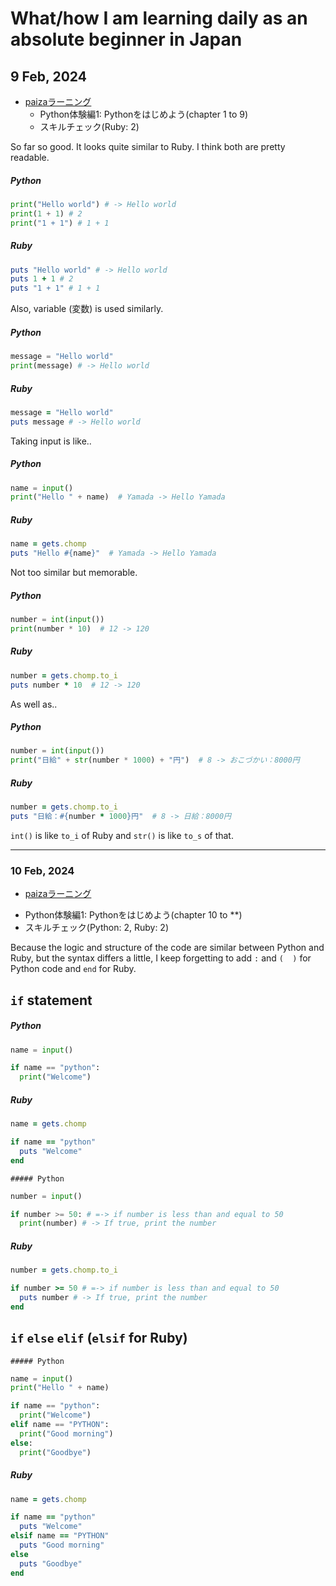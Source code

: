 # What/how I am learning daily as an absolute beginner in Japan

## 9 Feb, 2024
* [paizaラーニング](https://paiza.jp/ "paiza")
  - Python体験編1: Pythonをはじめよう(chapter 1 to 9)
  - スキルチェック(Ruby: 2)

 So far so good.
 It looks quite similar to Ruby. I think both are pretty readable.

  ##### Python
  ```python
  print("Hello world") # -> Hello world
  print(1 + 1) # 2
  print("1 + 1") # 1 + 1
  ```
   ##### Ruby
  ```ruby
  puts "Hello world" # -> Hello world
  puts 1 + 1 # 2
  puts "1 + 1" # 1 + 1
  ```


 Also, variable (変数) is used similarly.

  ##### Python
  ```python
  message = "Hello world"
  print(message) # -> Hello world
  ```

   ##### Ruby
  ```ruby
  message = "Hello world"
  puts message # -> Hello world
  ``````


  Taking input is like..
  
  ##### Python
  ```python
  name = input()
  print("Hello " + name)  # Yamada -> Hello Yamada
  ```
   ##### Ruby
  ```ruby
  name = gets.chomp
  puts "Hello #{name}"  # Yamada -> Hello Yamada
  ```


  Not too similar but memorable.

  ##### Python
  ```python
  number = int(input())
  print(number * 10)  # 12 -> 120
  ```

   ##### Ruby
  ```ruby
  number = gets.chomp.to_i
  puts number * 10  # 12 -> 120
  ``````


  As well as..

  ##### Python
  ```python
  number = int(input())
  print("日給" + str(number * 1000) + "円")  # 8 -> おこづかい：8000円
  ```

   ##### Ruby
  ```ruby
  number = gets.chomp.to_i
  puts "日給：#{number * 1000}円"  # 8 -> 日給：8000円
  ```

  `int()` is like `to_i` of Ruby and `str()` is like `to_s` of that.

---

### 10 Feb, 2024
* [paizaラーニング](https://paiza.jp/ "paiza")
 - Python体験編1: Pythonをはじめよう(chapter 10 to **)
  - スキルチェック(Python: 2, Ruby: 2)

 Because the logic and structure of the code are similar between Python and Ruby, but the syntax differs a little, I keep forgetting to add `:` and `(  )` for Python code and `end` for Ruby.

 ## `if` statement

  ##### Python
  ```python
  name = input()

  if name == "python":
    print("Welcome")
  ```
   ##### Ruby
  ```ruby
  name = gets.chomp

  if name == "python"
    puts "Welcome"
  end
  ```

    ##### Python
  ```python
  number = input()

  if number >= 50: # =-> if number is less than and equal to 50
    print(number) # -> If true, print the number
  ```
   ##### Ruby
  ```ruby
  number = gets.chomp.to_i

  if number >= 50 # =-> if number is less than and equal to 50
    puts number # -> If true, print the number
  end
  ```

## `if` `else` `elif` (`elsif` for Ruby)
    ##### Python
  ```python
  name = input()
  print("Hello " + name)

  if name == "python":
    print("Welcome")
  elif name == "PYTHON":
    print("Good morning")
  else:
    print("Goodbye")
  ```
   ##### Ruby
  ```ruby
  name = gets.chomp

  if name == "python"
    puts "Welcome"
  elsif name == "PYTHON"
    puts "Good morning"
  else
    puts "Goodbye"
  end
  ```